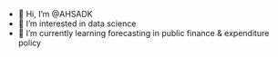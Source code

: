 - 👋 Hi, I’m @AHSADK
- 👀 I’m interested in data science
- 🌱 I’m currently learning forecasting in public finance & expenditure policy

